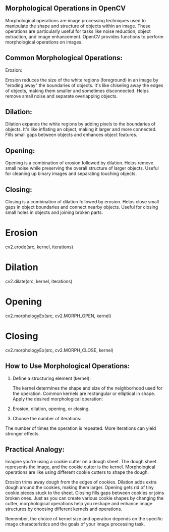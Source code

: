 ## Morphological Operations in OpenCV
Morphological operations are image processing techniques used to manipulate the shape and structure of objects within an image. These operations are particularly useful for tasks like noise reduction, object extraction, and image enhancement. OpenCV provides functions to perform morphological operations on images.

## Common Morphological Operations:
Erosion:

Erosion reduces the size of the white regions (foreground) in an image by "eroding away" the boundaries of objects.
It's like chiseling away the edges of objects, making them smaller and sometimes disconnected.
Helps remove small noise and separate overlapping objects.

## Dilation:

Dilation expands the white regions by adding pixels to the boundaries of objects.
It's like inflating an object, making it larger and more connected.
Fills small gaps between objects and enhances object features.

## Opening:

Opening is a combination of erosion followed by dilation.
Helps remove small noise while preserving the overall structure of larger objects.
Useful for cleaning up binary images and separating touching objects.

## Closing:

Closing is a combination of dilation followed by erosion.
Helps close small gaps in object boundaries and connect nearby objects.
Useful for closing small holes in objects and joining broken parts.

# Erosion
cv2.erode(src, kernel, iterations)

# Dilation
cv2.dilate(src, kernel, iterations)

# Opening
cv2.morphologyEx(src, cv2.MORPH_OPEN, kernel)

# Closing
cv2.morphologyEx(src, cv2.MORPH_CLOSE, kernel)


## How to Use Morphological Operations:

1. Define a structuring element (kernel):

    The kernel determines the shape and size of the neighborhood used for the operation.
    Common kernels are rectangular or elliptical in shape.
    Apply the desired morphological operation:

2.  Erosion, dilation, opening, or closing.
3. Choose the number of iterations:

The number of times the operation is repeated.
More iterations can yield stronger effects.


## Practical Analogy:
Imagine you're using a cookie cutter on a dough sheet. The dough sheet represents the image, and the cookie cutter is the kernel. Morphological operations are like using different cookie cutters to shape the dough.

Erosion trims away dough from the edges of cookies.
Dilation adds extra dough around the cookies, making them larger.
Opening gets rid of tiny cookie pieces stuck to the sheet.
Closing fills gaps between cookies or joins broken ones.
Just as you can create various cookie shapes by changing the cutter, morphological operations help you reshape and enhance image structures by choosing different kernels and operations.

Remember, the choice of kernel size and operation depends on the specific image characteristics and the goals of your image processing task.





